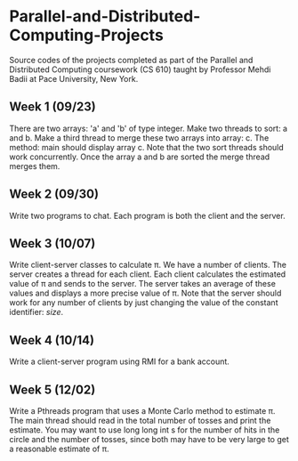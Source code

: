 # Parallel-and-Distributed-Computing-Projects
Source codes of the projects completed as part of the Parallel and Distributed Computing coursework (CS 610) taught by Professor Mehdi Badii at Pace University, New York.

## Week 1 (09/23)
There are two arrays: 'a' and 'b' of type integer. Make two threads to sort: a and b. Make a third thread to merge these two arrays into array: c. The method: main should display array c. Note that the two sort threads should work concurrently. Once the array a and b are sorted the merge thread merges them.

## Week 2 (09/30)
Write two programs to chat. Each program is both the client and the server. 

## Week 3 (10/07)
Write client-server classes to calculate π. We have a number of clients. The server creates a thread for each client. Each client calculates the estimated value of π and sends to the server. The server takes an average of these values and displays a more precise value of π. Note that the server should work for any number of clients by just changing the value of the constant identifier: *size*.

## Week 4 (10/14)
Write a client-server program using RMI for a bank account. 

## Week 5 (12/02)
Write a Pthreads program that uses a Monte Carlo method to estimate π. The main thread should read in the total number of tosses and print the estimate. You may want to use long long int s for the number of hits in the circle and the number of tosses, since both may have to be very large to get a reasonable estimate of π.
